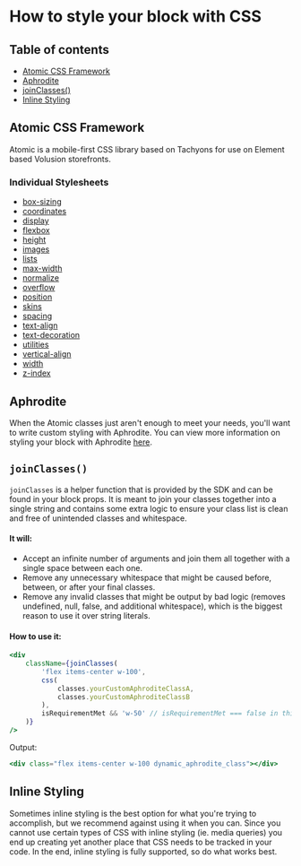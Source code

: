 # How to style your block with CSS

## Table of contents

-   [Atomic CSS Framework](#atomic-css-framework)
-   [Aphrodite](#aphrodite)
-   [joinClasses()](#joinclasses)
-   [Inline Styling](#inline-styling)

## Atomic CSS Framework

Atomic is a mobile-first CSS library based on Tachyons for use on Element based Volusion storefronts.

### Individual Stylesheets

-   [box-sizing](https://github.com/volusion/element-atomic-css/blob/master/dist/styles/box-sizing.css)
-   [coordinates](https://github.com/volusion/element-atomic-css/blob/master/dist/styles/coordinates.css)
-   [display](https://github.com/volusion/element-atomic-css/blob/master/dist/styles/display.css)
-   [flexbox](https://github.com/volusion/element-atomic-css/blob/master/dist/styles/flexbox.css)
-   [height](https://github.com/volusion/element-atomic-css/blob/master/dist/styles/height.css)
-   [images](https://github.com/volusion/element-atomic-css/blob/master/dist/styles/images.css)
-   [lists](https://github.com/volusion/element-atomic-css/blob/master/dist/styles/lists.css)
-   [max-width](https://github.com/volusion/element-atomic-css/blob/master/dist/styles/max-width.css)
-   [normalize](https://github.com/volusion/element-atomic-css/blob/master/dist/styles/normalize.css)
-   [overflow](https://github.com/volusion/element-atomic-css/blob/master/dist/styles/overflow.css)
-   [position](https://github.com/volusion/element-atomic-css/blob/master/dist/styles/position.css)
-   [skins](https://github.com/volusion/element-atomic-css/blob/master/dist/styles/skins.css)
-   [spacing](https://github.com/volusion/element-atomic-css/blob/master/dist/styles/spacing.css)
-   [text-align](https://github.com/volusion/element-atomic-css/blob/master/dist/styles/text-align.css)
-   [text-decoration](https://github.com/volusion/element-atomic-css/blob/master/dist/styles/text-decoration.css)
-   [utilities](https://github.com/volusion/element-atomic-css/blob/master/dist/styles/utilities.css)
-   [vertical-align](https://github.com/volusion/element-atomic-css/blob/master/dist/styles/vertical-align.css)
-   [width](https://github.com/volusion/element-atomic-css/blob/master/dist/styles/width.css)
-   [z-index](https://github.com/volusion/element-atomic-css/blob/master/dist/styles/z-index.css)

## Aphrodite

When the Atomic classes just aren't enough to meet your needs, you'll want to write custom styling with Aphrodite. You can view more information on styling your block with Aphrodite [here](../style-a-block-with-aphrodite/README.md).

## `joinClasses()`

`joinClasses` is a helper function that is provided by the SDK and can be found in your block props. It is meant to join your classes together into a single string and contains some extra logic to ensure your class list is clean and free of unintended classes and whitespace.

#### It will:

-   Accept an infinite number of arguments and join them all together with a single space between each one.
-   Remove any unnecessary whitespace that might be caused before, between, or after your final classes.
-   Remove any invalid classes that might be output by bad logic (removes undefined, null, false, and additional whitespace), which is the biggest reason to use it over string literals.

#### How to use it:

```jsx
<div
    className={joinClasses(
        'flex items-center w-100',
        css(
            classes.yourCustomAphroditeClassA,
            classes.yourCustomAphroditeClassB
        ),
        isRequirementMet && 'w-50' // isRequirementMet === false in this example
    )}
/>
```

Output:

```jsx
<div class="flex items-center w-100 dynamic_aphrodite_class"></div>
```

## Inline Styling

Sometimes inline styling is the best option for what you're trying to accomplish, but we recommend against using it when you can. Since you cannot use certain types of CSS with inline styling (ie. media queries) you end up creating yet another place that CSS needs to be tracked in your code. In the end, inline styling is fully supported, so do what works best.
